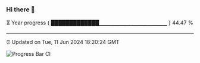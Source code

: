 ### Hi there 👋

⏳ Year progress { █████████████▁▁▁▁▁▁▁▁▁▁▁▁▁▁▁▁▁ } 44.47 %

---

⏰ Updated on Tue, 11 Jun 2024 18:20:24 GMT

![Progress Bar CI](https://github.com/liununu/liununu/workflows/Progress%20Bar%20CI/badge.svg)
